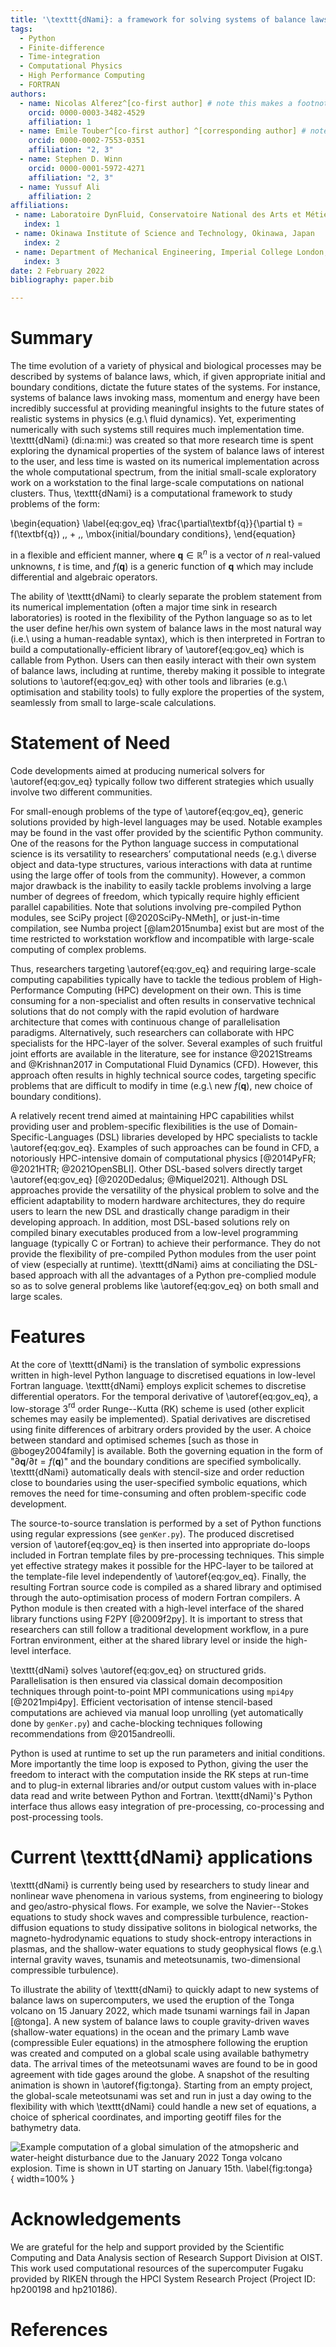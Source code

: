 ```yaml
---
title: '\texttt{dNami}: a framework for solving systems of balance laws using explicit numerical schemes on structured meshes'
tags:
  - Python
  - Finite-difference 
  - Time-integration
  - Computational Physics
  - High Performance Computing
  - FORTRAN 
authors:
  - name: Nicolas Alferez^[co-first author] # note this makes a footnote saying 'co-first author'
    orcid: 0000-0003-3482-4529 
    affiliation: 1 
  - name: Emile Touber^[co-first author] ^[corresponding author] # note this makes a footnote saying 'co-first author'
    orcid: 0000-0002-7553-0351 
    affiliation: "2, 3"
  - name: Stephen D. Winn 
    orcid: 0000-0001-5972-4271 
    affiliation: "2, 3"
  - name: Yussuf Ali  
    affiliation: 2
affiliations:
 - name: Laboratoire DynFluid, Conservatoire National des Arts et Métiers, Paris, France  
   index: 1
 - name: Okinawa Institute of Science and Technology, Okinawa, Japan 
   index: 2
 - name: Department of Mechanical Engineering, Imperial College London, London, UK
   index: 3
date: 2 February 2022
bibliography: paper.bib

---
```


# Summary

The time evolution of a variety of physical and biological processes may be described by systems of balance laws, which, if given appropriate initial and boundary conditions, dictate the future states of the systems. For instance, systems of balance laws invoking mass, momentum and energy have been incredibly successful at providing meaningful insights to the future states of realistic systems in physics (e.g.\ fluid dynamics). Yet, experimenting numerically with such systems still requires much implementation time. \texttt{dNami} (di:na:mi:) was created so that more research time is spent exploring the dynamical properties of the system of balance laws of interest to the user, and less time is wasted on its numerical implementation across the whole computational spectrum, from the initial small-scale exploratory work on a workstation to the final large-scale computations on national clusters. Thus, \texttt{dNami} is a computational framework to study problems of the form:

\begin{equation} \label{eq:gov_eq}
\frac{\partial\textbf{q}}{\partial t} = f(\textbf{q}) \,\, + \,\, \mbox{initial/boundary conditions},
\end{equation}

in a flexible and efficient manner, where $\textbf{q} \in \mathbb{R}^n$ is a vector of $n$ real-valued unknowns, $t$ is time, and $f(\textbf{q})$ is a generic function of $\textbf{q}$ which may include differential and algebraic operators.

The ability of \texttt{dNami} to clearly separate the problem statement from its numerical implementation (often a major time sink in research laboratories) is rooted in the flexibility of the Python language so as to let the user define her/his own system of balance laws in the most natural way (i.e.\ using a human-readable syntax), which is then interpreted in Fortran to build a computationally-efficient library of \autoref{eq:gov_eq} which is callable from Python. Users can then easily interact with their own system of balance laws, including at runtime, thereby making it possible to integrate solutions to \autoref{eq:gov_eq} with other tools and libraries (e.g.\ optimisation and stability tools) to fully explore the properties of the system, seamlessly from small to large-scale calculations.

# Statement of Need  

Code developments aimed at producing numerical solvers for \autoref{eq:gov_eq} typically follow two different strategies which usually involve two different communities. 

For small-enough problems of the type of \autoref{eq:gov_eq}, generic solutions provided by high-level languages may be used. Notable examples may be found in the vast offer provided by the scientific Python community. One of the reasons for the Python language success in computational science is its versatility to researchers’ computational needs (e.g.\ diverse object and data-type structures, various interactions with data at runtime using the large offer of tools from the community). However, a common major drawback is the inability to easily tackle problems involving a large number of degrees of freedom, which typically require highly efficient parallel capabilities. Note that solutions involving pre-compiled Python modules, see SciPy project [@2020SciPy-NMeth], or just-in-time compilation, see Numba project [@lam2015numba] exist but are most of the time restricted to workstation workflow and incompatible with large-scale computing of complex problems. 

Thus, researchers targeting \autoref{eq:gov_eq} and requiring large-scale computing capabilities typically have to tackle the tedious problem of High-Performance Computing (HPC) development on their own. This is time consuming for a non-specialist and often results in conservative technical solutions that do not comply with the rapid evolution of hardware architecture that comes with continuous change of parallelisation paradigms. Alternatively, such researchers can collaborate with HPC specialists for the HPC-layer of the solver. Several examples of such fruitful joint efforts are available in the literature, see for instance @2021Streams and @Krishnan2017 in Computational Fluid Dynamics (CFD). However, this approach often results in highly technical source codes, targeting specific problems that are difficult to modify in time (e.g.\ new $f(\textbf{q})$, new choice of boundary conditions). 

A relatively recent trend aimed at maintaining HPC capabilities whilst providing user and problem-specific flexibilities is the use of Domain-Specific-Languages (DSL) libraries developed by HPC specialists to tackle  \autoref{eq:gov_eq}. Examples of such approaches can be found in CFD, a notoriously HPC-intensive domain of computational physics [@2014PyFR; @2021HTR; @2021OpenSBLI]. Other DSL-based solvers directly target \autoref{eq:gov_eq} [@2020Dedalus; @Miquel2021]. Although DSL approaches provide the versatility of the physical problem to solve and the efficient adaptability to modern hardware architectures, they do require users to learn the new DSL and drastically change paradigm in their developing approach. In addition, most DSL-based solutions rely on compiled binary executables produced from a low-level programming language (typically C or Fortran) to achieve their performance. They do not provide the flexibility of pre-compiled Python modules from the user point of view (especially at runtime). \texttt{dNami} aims at conciliating the DSL-based approach with all the advantages of a Python pre-complied module so as to solve general problems like \autoref{eq:gov_eq} on both small and large scales.

# Features 

At the core of \texttt{dNami} is the translation of symbolic expressions written in high-level Python language to discretised equations in low-level Fortran language. \texttt{dNami} employs explicit schemes to discretise differential operators. For the temporal derivative of \autoref{eq:gov_eq}, a low-storage 3$^\mathrm{rd}$ order Runge--Kutta (RK) scheme is used (other explicit schemes may easily be implemented). Spatial derivatives are discretised using finite differences of arbitrary orders provided by the user. A choice between standard and optimised schemes [such as those in @bogey2004family] is available. Both the governing equation in the form of "$\partial\textbf{q}/\partial t = f(\textbf{q})$" and the boundary conditions are specified symbolically. \texttt{dNami} automatically deals with stencil-size and order reduction close to boundaries using the user-specified symbolic equations, which removes the need for time-consuming and often problem-specific code development.

The source-to-source translation is performed by a set of Python functions using regular expressions (see `genKer.py`). The produced discretised version of \autoref{eq:gov_eq} is then inserted into appropriate do-loops included in Fortran template files by pre-processing techniques. This simple yet effective strategy makes it possible for the HPC-layer to be tailored at the template-file level independently of \autoref{eq:gov_eq}. Finally, the resulting Fortran source code is compiled as a shared library and optimised through the auto-optimisation process of modern Fortran compilers. A Python module is then created with a high-level interface of the shared library functions using F2PY [@2009f2py]. It is important to stress that researchers can still follow a traditional development workflow, in a pure Fortran environment, either at the shared library level or inside the high-level interface. 

\texttt{dNami} solves \autoref{eq:gov_eq} on structured grids. Parallelisation is then ensured via classical domain decomposition techniques through point-to-point MPI communications using  `mpi4py` [@2021mpi4py]. Efficient vectorisation of intense stencil-based computations are achieved via manual loop unrolling (yet automatically done by `genKer.py`) and cache-blocking techniques following recommendations from @2015andreolli.

Python is used at runtime to set up the run parameters and initial conditions. More importantly the time loop is exposed to Python, giving the user the freedom to interact with the computation inside the RK steps at run-time and to plug-in external libraries and/or output custom values with in-place data read and write between Python and Fortran. \texttt{dNami}'s Python interface thus allows easy integration of pre-processing, co-processing and post-processing tools. 

# Current \texttt{dNami} applications

\texttt{dNami} is currently being used by researchers to study linear and nonlinear wave phenomena in various systems, from engineering to biology and geo/astro-physical flows. For example, we solve the Navier--Stokes equations to study shock waves and compressible turbulence, reaction-diffusion equations to study dissipative solitons in biological networks, the magneto-hydrodynamic equations to study shock-entropy interactions in plasmas, and the shallow-water equations to study geophysical flows (e.g.\ internal gravity waves, tsunamis and meteotsunamis, two-dimensional compressible turbulence).

To illustrate the ability of \texttt{dNami} to quickly adapt to new systems of balance laws on supercomputers, we used the eruption of the Tonga volcano on 15 January 2022, which made tsunami warnings fail in Japan [@tonga]. A new system of balance laws to couple gravity-driven waves (shallow-water equations) in the ocean and the primary Lamb wave (compressible Euler equations) in the atmosphere following the eruption was created and computed on a global scale using available bathymetry data. The arrival times of the meteotsunami waves are found to be in good agreement with tide gages around the globe. A snapshot of the resulting animation is shown in \autoref{fig:tonga}. Starting from an empty project, the global-scale meteotsunami was set and run in just a day owing to the flexibility with which \texttt{dNami} could handle a new set of equations, a choice of spherical coordinates, and importing geotiff files for the bathymetry data.

![Example computation of a global simulation of the atmopsheric and water-height disturbance due to the January 2022 Tonga volcano explosion. Time is shown in UT starting on January 15th. \label{fig:tonga}](tonga.png){ width=100% }

# Acknowledgements

We are grateful for the help and support provided by the Scientific Computing and Data Analysis section of Research Support Division at OIST. This work used computational resources of the supercomputer Fugaku provided by RIKEN through the HPCI System Research Project (Project ID: hp200198 and hp210186).

# References

